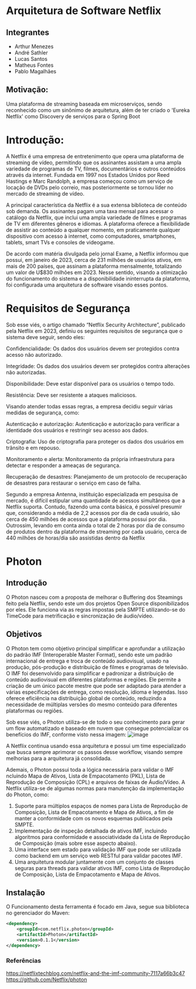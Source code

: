 # Arquitetura de Software Netflix

## Integrantes
  * Arthur Menezes
  * André Sathler
  * Lucas Santos
  * Matheus Fontes
  * Pablo Magalhães

## Motivação: 
Uma plataforma de streaming baseada em microserviços, sendo reconhecido como um sinônimo de arquitetura, além de ter criado o 'Eureka Netflix' como Discovery de serviços para o Spring Boot


# Introdução:
A Netflix é uma empresa de entretenimento que opera uma plataforma de streaming de vídeo, permitindo que os assinantes assistam a uma ampla variedade de programas de TV, filmes, documentários e outros conteúdos através da internet. Fundada em 1997 nos Estados Unidos por Reed Hastings e Marc Randolph, a empresa começou como um serviço de locação de DVDs pelo correio, mas posteriormente se tornou líder no mercado de streaming de vídeo.


A principal característica da Netflix é a sua extensa biblioteca de conteúdo sob demanda. Os assinantes pagam uma taxa mensal para acessar o catálogo da Netflix, que inclui uma ampla variedade de filmes e programas de TV em diferentes gêneros e idiomas. A plataforma oferece a flexibilidade de assistir ao conteúdo a qualquer momento, em praticamente qualquer dispositivo com acesso à internet, como computadores, smartphones, tablets, smart TVs e consoles de videogame.


De acordo com matéria divulgada pelo jornal Exame, a Netflix informou que possui, em janeiro de 2023, cerca de 231 milhões de usuários ativos, em mais de 200 países, que assinam a plataforma mensalmente, totalizando um valor de U$830 milhões em 2023. Nesse sentido, visando a otimização do funcionamento do sistema e a disponibilidade ininterrupta da plataforma, foi configurada uma arquitetura de software visando esses pontos.

# Requisitos de Segurança
Sob esse viés, o artigo chamado “Netflix Security Architecture”, publicado pela Netflix em 2023, definiu os seguintes requisitos de segurança que o sistema deve seguir, sendo eles: 


Confidencialidade: Os dados dos usuários devem ser protegidos contra acesso não autorizado.

Integridade: Os dados dos usuários devem ser protegidos contra alterações não autorizadas.

Disponibilidade: Deve estar disponível para os usuários o tempo todo.

Resistência: Deve ser resistente a ataques maliciosos.


Visando atender todas essas regras, a empresa decidiu seguir várias medidas de segurança, como: 


Autenticação e autorização: Autenticação e autorização para verificar a identidade dos usuários e restringir seu acesso aos dados.

Criptografia: Uso de criptografia para proteger os dados dos usuários em trânsito e em repouso.

Monitoramento e alerta: Monitoramento da própria infraestrutura para detectar e responder a ameaças de segurança.

Recuperação de desastres: Planejamento de um protocolo de recuperação de desastres para restaurar o serviço em caso de falha.


Segundo a empresa Antenna, instituição especializada em pesquisa de mercado, é difícil estipular uma quantidade de acessos simultâneos que a Netflix suporta. Contudo, fazendo uma conta básica, é possível presumir que, considerando a média de 2,2 acessos por dia de cada usuário, são cerca de 450 milhões de acessos que a plataforma possui por dia. Outrossim, levando em conta ainda o total de 2 horas por dia de consumo de produtos dentro da plataforma de streaming por cada usuário, cerca de 440 milhões de horas/dia são assistidas dentro da Netflix



# Photon
## Introdução

O Photon nasceu com a proposta de melhorar o Buffering dos Steamings feito pela Netflix, sendo este um dos projetos Open Source disponibilizados por eles. Ele funciona via as regras impostas pela SMPTE utilizando-se do TimeCode para metrificação e sincronização de áudio/vídeo.

## Objetivos
O Photon tem como objetivo principal simplificar e aprofundar a utilização do padrão IMF (Interoperable Master Format), sendo este um padrão internacional de entrega e troca de conteúdo audiovisual, usado na produção, pós-produção e distribuição de filmes e programas de televisão. O IMF foi desenvolvido para simplificar e padronizar a distribuição de conteúdo audiovisual em diferentes plataformas e regiões. Ele permite a criação de um único pacote mestre que pode ser adaptado para atender a várias especificações de entrega, como resolução, idioma e legendas. Isso oferece eficiência na distribuição global de conteúdo, reduzindo a necessidade de múltiplas versões do mesmo conteúdo para diferentes plataformas ou regiões.

Sob esse viés, o Photon utiliza-se de todo o seu conhecimento para gerar um flow automatizado e baseado em nuvem que consegue potencializar os benefícios do IMF, conforme visto nessa imagem: 
![image](https://github.com/pabloaugustocm17/tp-arquitetura-software/assets/91166507/a291f06e-65d7-40d2-9c68-238f429b6fd0)

A Netflix continua usando essa arquitetura e possui um time especializado que busca sempre aprimorar os passos desse workflow, visando sempre melhorias para a arquitetura já consolidada.

Ademais, o Photon possui toda a lógica necessária para validar o IMF ncluindo Mapa de Ativos, Lista de Empacotamento (PKL), Lista de Reprodução de Composição (CPL) e arquivos de faixas de Áudio/Vídeo. A Netflix utiliza-se de algumas normas para manutenção da implementação do Photon, como:
1. Suporte para múltiplos espaços de nomes para Lista de Reprodução de Composição, Lista de Empacotamento e Mapa de Ativos, a fim de manter a conformidade com os novos esquemas publicados pela SMPTE.
2. Implementação de inspeção detalhada de ativos IMF, incluindo algoritmos para conformidade e associatividade da Lista de Reprodução de Composição (mais sobre esse aspecto abaixo).
3. Uma interface sem estado para validação IMF que pode ser utilizada como backend em um serviço web RESTful para validar pacotes IMF.
4. Uma arquitetura modular juntamente com um conjunto de classes seguras para threads para validar ativos IMF, como Lista de Reprodução de Composição, Lista de Empacotamento e Mapa de Ativos.

## Instalação

O Funcionamento desta ferramenta é focado em Java, segue sua biblioteca no gerenciador do Maven:

```xml
<dependency>
    <groupId>com.netflix.photon</groupId>
    <artifactId>Photon</artifactId>
    <version>0.1.1</version>
</dependency>
```

### Referências
https://netflixtechblog.com/netflix-and-the-imf-community-7117a66b3c47
https://github.com/Netflix/photon
